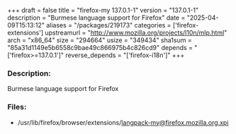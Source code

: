 +++
draft = false
title = "firefox-my 137.0.1-1"
version = "137.0.1-1"
description = "Burmese language support for Firefox"
date = "2025-04-09T15:13:12"
aliases = "/packages/219173"
categories = ['firefox-extensions']
upstreamurl = "http://www.mozilla.org/projects/l10n/mlp.html"
arch = "x86_64"
size = "294664"
usize = "349434"
sha1sum = "85a31d1149e5b6558c9bae49c866975b4c826cd9"
depends = "['firefox>=137.0.1']"
reverse_depends = "['firefox-i18n']"
+++
### Description: 
Burmese language support for Firefox

### Files: 
* /usr/lib/firefox/browser/extensions/langpack-my@firefox.mozilla.org.xpi
